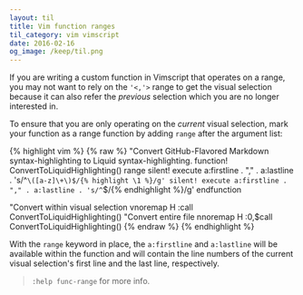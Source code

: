 ```yaml
---
layout: til
title: Vim function ranges
til_category: vim vimscript
date: 2016-02-16
og_image: /keep/til.png
---
```


If you are writing a custom function in Vimscript that operates on a range, 
you may not want to rely on the `'<,'>` range to get the visual selection
because it can also refer the *previous* selection which you are no longer
interested in.

To ensure that you are only operating on the *current* visual selection, mark
your function as a range function by adding `range` after the argument list:
<!--stop-->

{% highlight vim %}
{% raw %}
"Convert GitHub-Flavored Markdown syntax-highlighting to Liquid syntax-highlighting.
function! ConvertToLiquidHighlighting() range
  silent! execute a:firstline . "," . a:lastline . 's/^```\([a-z]\+\)$/{% highlight \1 %}/g'
  silent! execute a:firstline . "," . a:lastline . 's/^```$/{% endhighlight %}/g'
endfunction

"Convert within visual selection
vnoremap <leader>H :call ConvertToLiquidHighlighting()<cr>
"Convert entire file
nnoremap <leader>H  :0,$call ConvertToLiquidHighlighting()<cr>
{% endraw %}
{% endhighlight %}


With the `range` keyword in place, the `a:firstline` and `a:lastline` will be available within
the function and will contain the line numbers of
the current visual selection's first line and the last line, respectively.

> `:help func-range` for more info.
